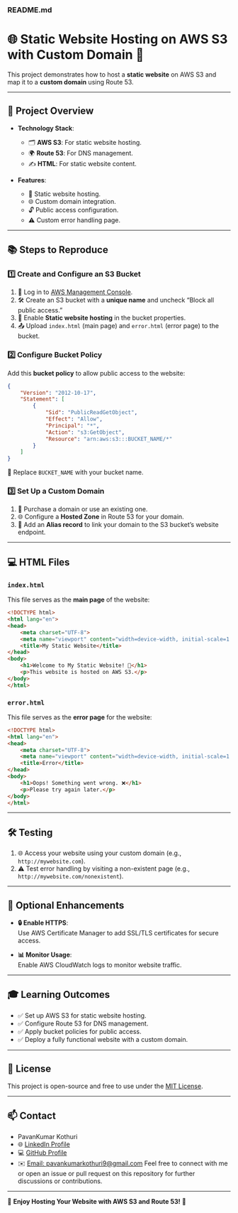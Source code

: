 ### **README.md**

# 🌐 Static Website Hosting on AWS S3 with Custom Domain 🚀  

This project demonstrates how to host a **static website** on AWS S3 and map it to a **custom domain** using Route 53. 

---

## 🎯 **Project Overview**

- **Technology Stack**:  
  - 🗂️ **AWS S3**: For static website hosting.  
  - 🌍 **Route 53**: For DNS management.  
  - ✍️ **HTML**: For static website content.  

- **Features**:  
  - 🌟 Static website hosting.  
  - 🌐 Custom domain integration.  
  - 🔓 Public access configuration.  
  - ⚠️ Custom error handling page.

---

## 📚 **Steps to Reproduce**

### **1️⃣ Create and Configure an S3 Bucket**
1. 🔑 Log in to [AWS Management Console](https://aws.amazon.com/console/).  
2. 🛠️ Create an S3 bucket with a **unique name** and uncheck “Block all public access.”  
3. 📄 Enable **Static website hosting** in the bucket properties.  
4. 📤 Upload `index.html` (main page) and `error.html` (error page) to the bucket.  

### **2️⃣ Configure Bucket Policy**
Add this **bucket policy** to allow public access to the website:  
```json
{
    "Version": "2012-10-17",
    "Statement": [
        {
            "Sid": "PublicReadGetObject",
            "Effect": "Allow",
            "Principal": "*",
            "Action": "s3:GetObject",
            "Resource": "arn:aws:s3:::BUCKET_NAME/*"
        }
    ]
}
```
📝 Replace `BUCKET_NAME` with your bucket name.

### **3️⃣ Set Up a Custom Domain**
1. 🛒 Purchase a domain or use an existing one.  
2. 🌐 Configure a **Hosted Zone** in Route 53 for your domain.  
3. 🔗 Add an **Alias record** to link your domain to the S3 bucket’s website endpoint.  

---

## 💻 **HTML Files**

### `index.html`  
This file serves as the **main page** of the website:  
```html
<!DOCTYPE html>
<html lang="en">
<head>
    <meta charset="UTF-8">
    <meta name="viewport" content="width=device-width, initial-scale=1.0">
    <title>My Static Website</title>
</head>
<body>
    <h1>Welcome to My Static Website! 🌟</h1>
    <p>This website is hosted on AWS S3.</p>
</body>
</html>
```

### `error.html`  
This file serves as the **error page** for the website:  
```html
<!DOCTYPE html>
<html lang="en">
<head>
    <meta charset="UTF-8">
    <meta name="viewport" content="width=device-width, initial-scale=1.0">
    <title>Error</title>
</head>
<body>
    <h1>Oops! Something went wrong. ❌</h1>
    <p>Please try again later.</p>
</body>
</html>
```

---

## 🛠️ **Testing**
1. 🌐 Access your website using your custom domain (e.g., `http://mywebsite.com`).  
2. ⚠️ Test error handling by visiting a non-existent page (e.g., `http://mywebsite.com/nonexistent`).  

---

## 🚀 **Optional Enhancements**
- **🔒 Enable HTTPS**:  
  Use AWS Certificate Manager to add SSL/TLS certificates for secure access.  

- **📊 Monitor Usage**:  
  Enable AWS CloudWatch logs to monitor website traffic.  

---

## 🎓 **Learning Outcomes**
- ✅ Set up AWS S3 for static website hosting.  
- ✅ Configure Route 53 for DNS management.  
- ✅ Apply bucket policies for public access.  
- ✅ Deploy a fully functional website with a custom domain.  

---

## 📄 **License**
This project is open-source and free to use under the [MIT License](LICENSE).  

---

## **📫 Contact**
- PavanKumar Kothuri
- 🌐 [LinkedIn Profile](https://www.linkedin.com/in/iamkpk/)
- 💻 [GitHub Profile](https://github.com/PavanKumarKothuri)  
- ✉️ [Email: pavankumarkothuri9@gmail.com](mailto:pavankumarkothuri9@gmail.com)
Feel free to connect with me or open an issue or pull request on this repository for further discussions or contributions.

---

🎉 **Enjoy Hosting Your Website with AWS S3 and Route 53!** 🌟  